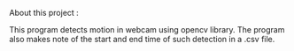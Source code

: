 About this project : 

This program detects motion in webcam using opencv library. The program also makes note of the start and end time of such detection in a .csv file. 


